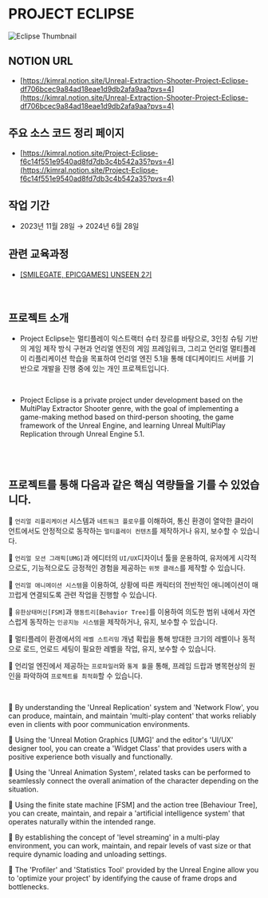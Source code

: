 # PROJECT ECLIPSE
![Eclipse Thumbnail](https://github.com/user-attachments/assets/a9c5d5e5-a2de-4af5-bec3-4cc7784a8c5d)

## NOTION URL
 - [https://kimral.notion.site/Unreal-Extraction-Shooter-Project-Eclipse-df706bcec9a84ad18eae1d9db2afa9aa?pvs=4](https://kimral.notion.site/Unreal-Extraction-Shooter-Project-Eclipse-df706bcec9a84ad18eae1d9db2afa9aa?pvs=4)
## 주요 소스 코드 정리 페이지
 - [https://kimral.notion.site/Project-Eclipse-f6c14f551e9540ad8fd7db3c4b542a35?pvs=4](https://kimral.notion.site/Project-Eclipse-f6c14f551e9540ad8fd7db3c4b542a35?pvs=4)
## 작업 기간
 - 2023년 11월 28일 → 2024년 6월 28일 
## 관련 교육과정 
 - [[SMILEGATE, EPICGAMES] UNSEEN 2기](https://unseen.futurelab.center/)

<br>

## 프로젝트 소개

 - Project Eclipse는 멀티플레이 익스트랙터 슈터 장르를 바탕으로, 3인칭 슈팅 기반의 게임 제작 방식 구현과 언리얼 엔진의 게임 프레임워크, 그리고 언리얼 멀티플레이 리플리케이션 학습을 목표하여 언리얼 엔진 5.1을 통해 데디케이티드 서버를 기반으로 개발을 진행 중에 있는 개인 프로젝트입니다.

 <br>
 
 - Project Eclipse is a private project under development based on the MultiPlay Extractor Shooter genre, with the goal of implementing a game-making method based on third-person shooting, the game framework of the Unreal Engine, and learning Unreal MultiPlay Replication through Unreal Engine 5.1.
<br>



<br>

## 프로젝트를 통해 다음과 같은 핵심 역량들을 기를 수 있었습니다.
<aside>

📎  `언리얼 리플리케이션` 시스템과 `네트워크 플로우`를 이해하여, 통신 환경이 열악한 클라이언트에서도 안정적으로 동작하는 `멀티플레이 컨텐츠`를 제작하거나 유지, 보수할 수 있습니다. 

📎  `언리얼 모션 그래픽[UMG]`과 에디터의 `UI/UX`디자이너 툴을 운용하여, 유저에게 시각적으로도, 기능적으로도 긍정적인 경험을 제공하는 `위젯 클래스`를 제작할 수 있습니다.

📎  `언리얼 애니메이션 시스템`을 이용하여, 상황에 따른 캐릭터의 전반적인 애니메이션이 매끄럽게 연결되도록 관련 작업을 진행할 수 있습니다.

📎  `유한상태머신[FSM]`과 `행동트리[Behavior Tree]`를 이용하여 의도한 범위 내에서 자연스럽게 동작하는 `인공지능 시스템`을 제작하거나, 유지, 보수할 수 있습니다.

📎  멀티플레이 환경에서의 `레벨 스트리밍` 개념 확립을 통해 방대한 크기의 레벨이나 동적으로 로드, 언로드 세팅이 필요한 레벨을 작업, 유지, 보수할 수 있습니다.

📎  언리얼 엔진에서 제공하는 `프로파일러`와 `통계 툴`을 통해, 프레임 드랍과 병목현상의 원인을 파악하여 `프로젝트를 최적화`할 수 있습니다.

<br>

📎 By understanding the 'Unreal Replication' system and 'Network Flow', you can produce, maintain, and maintain 'multi-play content' that works reliably even in clients with poor communication environments.

📎 Using the 'Unreal Motion Graphics [UMG]' and the editor's 'UI/UX' designer tool, you can create a 'Widget Class' that provides users with a positive experience both visually and functionally.

📎 Using the 'Unreal Animation System', related tasks can be performed to seamlessly connect the overall animation of the character depending on the situation.

📎 Using the finite state machine [FSM] and the action tree [Behaviour Tree], you can create, maintain, and repair a 'artificial intelligence system' that operates naturally within the intended range.

📎 By establishing the concept of 'level streaming' in a multi-play environment, you can work, maintain, and repair levels of vast size or that require dynamic loading and unloading settings.

📎 The 'Profiler' and 'Statistics Tool' provided by the Unreal Engine allow you to 'optimize your project' by identifying the cause of frame drops and bottlenecks.

</aside>

